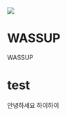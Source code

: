 <img src="https://capsule-render.vercel.app/api?type=venom&color=auto&section=header&text=I%am%Sanghoon" />

# WASSUP
WASSUP

# test 
안녕하세요
하이하이
